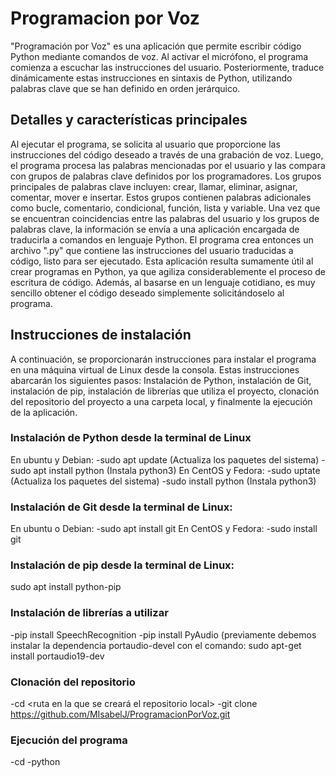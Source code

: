 # Programacion por Voz

"Programación por Voz" es una aplicación que permite escribir código Python mediante comandos de voz. Al activar el micrófono, el programa comienza a escuchar las instrucciones del usuario. Posteriormente, traduce dinámicamente estas instrucciones en sintaxis de Python, utilizando palabras clave que se han definido en orden jerárquico.

## Detalles y características principales

Al ejecutar el programa, se solicita al usuario que proporcione las instrucciones del código deseado a través de una grabación de voz. Luego, el programa procesa las palabras mencionadas por el usuario y las compara con grupos de palabras clave definidos por los programadores. Los grupos principales de palabras clave incluyen: crear, llamar, eliminar, asignar, comentar, mover e insertar. Estos grupos contienen palabras adicionales como bucle, comentario, condicional, función, lista y variable.
Una vez que se encuentran coincidencias entre las palabras del usuario y los grupos de palabras clave, la información se envía a una aplicación encargada de traducirla a comandos en lenguaje Python. El programa crea entonces un archivo ".py" que contiene las instrucciones del usuario traducidas a código, listo para ser ejecutado.
Esta aplicación resulta sumamente útil al crear programas en Python, ya que agiliza considerablemente el proceso de escritura de código. Además, al basarse en un lenguaje cotidiano, es muy sencillo obtener el código deseado simplemente solicitándoselo al programa.

## Instrucciones de instalación

A continuación, se proporcionarán instrucciones para instalar el programa en una máquina virtual de Linux desde la consola. Estas instrucciones abarcarán los siguientes pasos: Instalación de Python, instalación de Git, instalación de pip, instalación de librerías que utiliza el proyecto, clonación del repositorio del proyecto a una carpeta local, y finalmente la ejecución de la aplicación.

### Instalación de Python desde la terminal de Linux
En ubuntu y Debian:
	-sudo apt update (Actualiza los paquetes del sistema)
	-sudo apt install python (Instala python3)
En CentOS y Fedora:
	-sudo <dnf o yum> uptate (Actualiza los paquetes del sistema)
	-sudo <dnf o yum> install python (Instala python3)

### Instalación de Git desde la terminal de Linux:
En ubuntu o Debian:
	-sudo apt install git
En CentOS y Fedora:
	-sudo <dnf o yum> install git
  
### Instalación de pip desde la terminal de Linux:
sudo apt install python-pip
  
### Instalación de librerías a utilizar
-pip install SpeechRecognition
-pip install PyAudio (previamente debemos instalar la dependencia portaudio-devel con el comando: sudo apt-get install portaudio19-dev

### Clonación del repositorio
-cd <ruta en la que se creará el repositorio local>
-git clone https://github.com/MIsabelJ/ProgramacionPorVoz.git
  
### Ejecución del programa
-cd <ruta donde se encuentra el archivo a ejecutar>
-python <archivo main a ejecutar>
